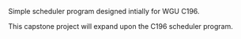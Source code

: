 Simple scheduler program designed intially for WGU C196.

This capstone project will expand upon the C196 scheduler program.

